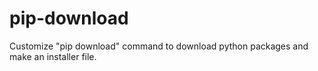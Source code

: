 # pip-download
Customize "pip download" command to download python packages and make an installer file.
